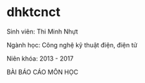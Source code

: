 # dhktcnct

Sinh viên: Thi Minh Nhựt

Ngành học: Công nghệ kỹ thuật điện, điện tử

Niên khóa: 2013 - 2017 


BÀI BÁO CÁO MÔN HỌC
